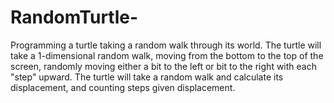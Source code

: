 # RandomTurtle-
Programming a turtle taking a random walk through its world. The turtle will take a 1-dimensional random walk, moving from the bottom to the top of the screen, randomly moving either a bit to the left or bit to the right with each "step" upward. The turtle will take a random walk and calculate its displacement, and counting steps given displacement. 
